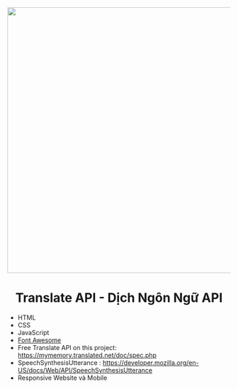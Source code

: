 <div align="center">
    <img width="600" src="https://cdn.futura-sciences.com/sources/images/gg-translate.jpg">
</div>

<h1 align="center" id="title">Translate API - Dịch Ngôn Ngữ API</h1>

*   HTML 
*   CSS
*   JavaScript 
*   [Font Awesome](https://fontawesome.com)
*   Free Translate API on this project: https://mymemory.translated.net/doc/spec.php
*   SpeechSynthesisUtterance : https://developer.mozilla.org/en-US/docs/Web/API/SpeechSynthesisUtterance
*   Responsive Website và Mobile